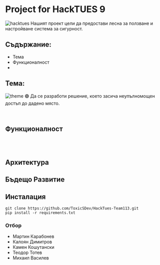 # Project for HackTUES 9
![hacktues](https://sofiatech.bg/wp-content/uploads/2023/02/329756264_917819226022712_6886668015646983742_n.jpg)
Нашият проект цели да предостави лесна за ползване и настройване система за сигурност.
<br/>

## Съдържание:
+ Тема
+ Функционалност
+
 
## Тема:
![theme](https://cdn.discordapp.com/attachments/1072413158771277824/1083097753032347748/home.png)
🟣 Да се разработи решение, което засича неупълномощен достъп до дадено място. 

<br/>

## Функционалност
  <br/><br/>

## Архитектура


##  Бъдещо Развитие

## Инсталация
`git clone https://github.com/ToxicSDev/HackTues-Team113.git` <br />
`pip install -r requirements.txt`

### Отбор
 - Мартин Карабонев 
 - Калоян Димитров
 - Камен Кошутански
 - Теодор Тотев
 - Михаил Василев 
